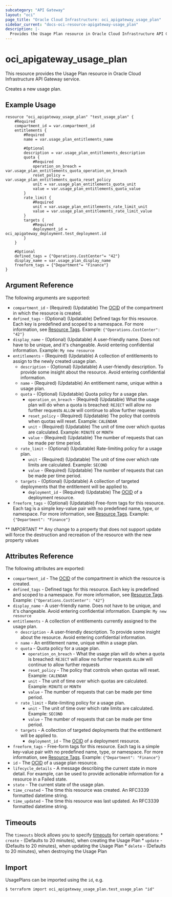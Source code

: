 ```yaml
---
subcategory: "API Gateway"
layout: "oci"
page_title: "Oracle Cloud Infrastructure: oci_apigateway_usage_plan"
sidebar_current: "docs-oci-resource-apigateway-usage_plan"
description: |-
  Provides the Usage Plan resource in Oracle Cloud Infrastructure API Gateway service
---
```


# oci_apigateway_usage_plan
This resource provides the Usage Plan resource in Oracle Cloud Infrastructure API Gateway service.

Creates a new usage plan.

## Example Usage

```hcl
resource "oci_apigateway_usage_plan" "test_usage_plan" {
	#Required
	compartment_id = var.compartment_id
	entitlements {
		#Required
		name = var.usage_plan_entitlements_name

		#Optional
		description = var.usage_plan_entitlements_description
		quota {
			#Required
			operation_on_breach = var.usage_plan_entitlements_quota_operation_on_breach
			reset_policy = var.usage_plan_entitlements_quota_reset_policy
			unit = var.usage_plan_entitlements_quota_unit
			value = var.usage_plan_entitlements_quota_value
		}
		rate_limit {
			#Required
			unit = var.usage_plan_entitlements_rate_limit_unit
			value = var.usage_plan_entitlements_rate_limit_value
		}
		targets {
			#Required
			deployment_id = oci_apigateway_deployment.test_deployment.id
		}
	}

	#Optional
	defined_tags = {"Operations.CostCenter"= "42"}
	display_name = var.usage_plan_display_name
	freeform_tags = {"Department"= "Finance"}
}
```

## Argument Reference

The following arguments are supported:

* `compartment_id` - (Required) (Updatable) The [OCID](https://docs.cloud.oracle.com/iaas/Content/General/Concepts/identifiers.htm) of the compartment in which the resource is created. 
* `defined_tags` - (Optional) (Updatable) Defined tags for this resource. Each key is predefined and scoped to a namespace. For more information, see [Resource Tags](https://docs.cloud.oracle.com/iaas/Content/General/Concepts/resourcetags.htm).  Example: `{"Operations.CostCenter": "42"}` 
* `display_name` - (Optional) (Updatable) A user-friendly name. Does not have to be unique, and it's changeable. Avoid entering confidential information.  Example: `My new resource` 
* `entitlements` - (Required) (Updatable) A collection of entitlements to assign to the newly created usage plan. 
	* `description` - (Optional) (Updatable) A user-friendly description. To provide some insight about the resource. Avoid entering confidential information. 
	* `name` - (Required) (Updatable) An entitlement name, unique within a usage plan. 
	* `quota` - (Optional) (Updatable) Quota policy for a usage plan. 
		* `operation_on_breach` - (Required) (Updatable) What the usage plan will do when a quota is breached: `REJECT` will allow no further requests `ALLOW` will continue to allow further requests 
		* `reset_policy` - (Required) (Updatable) The policy that controls when quotas will reset. Example: `CALENDAR` 
		* `unit` - (Required) (Updatable) The unit of time over which quotas are calculated. Example: `MINUTE` or `MONTH` 
		* `value` - (Required) (Updatable) The number of requests that can be made per time period. 
	* `rate_limit` - (Optional) (Updatable) Rate-limiting policy for a usage plan. 
		* `unit` - (Required) (Updatable) The unit of time over which rate limits are calculated. Example: `SECOND` 
		* `value` - (Required) (Updatable) The number of requests that can be made per time period. 
	* `targets` - (Optional) (Updatable) A collection of targeted deployments that the entitlement will be applied to. 
		* `deployment_id` - (Required) (Updatable) The [OCID](https://docs.cloud.oracle.com/iaas/Content/General/Concepts/identifiers.htm) of a deployment resource. 
* `freeform_tags` - (Optional) (Updatable) Free-form tags for this resource. Each tag is a simple key-value pair with no predefined name, type, or namespace. For more information, see [Resource Tags](https://docs.cloud.oracle.com/iaas/Content/General/Concepts/resourcetags.htm).  Example: `{"Department": "Finance"}` 


** IMPORTANT **
Any change to a property that does not support update will force the destruction and recreation of the resource with the new property values

## Attributes Reference

The following attributes are exported:

* `compartment_id` - The [OCID](https://docs.cloud.oracle.com/iaas/Content/General/Concepts/identifiers.htm) of the compartment in which the resource is created. 
* `defined_tags` - Defined tags for this resource. Each key is predefined and scoped to a namespace. For more information, see [Resource Tags](https://docs.cloud.oracle.com/iaas/Content/General/Concepts/resourcetags.htm).  Example: `{"Operations.CostCenter": "42"}` 
* `display_name` - A user-friendly name. Does not have to be unique, and it's changeable. Avoid entering confidential information.  Example: `My new resource` 
* `entitlements` - A collection of entitlements currently assigned to the usage plan. 
	* `description` - A user-friendly description. To provide some insight about the resource. Avoid entering confidential information. 
	* `name` - An entitlement name, unique within a usage plan. 
	* `quota` - Quota policy for a usage plan. 
		* `operation_on_breach` - What the usage plan will do when a quota is breached: `REJECT` will allow no further requests `ALLOW` will continue to allow further requests 
		* `reset_policy` - The policy that controls when quotas will reset. Example: `CALENDAR` 
		* `unit` - The unit of time over which quotas are calculated. Example: `MINUTE` or `MONTH` 
		* `value` - The number of requests that can be made per time period. 
	* `rate_limit` - Rate-limiting policy for a usage plan. 
		* `unit` - The unit of time over which rate limits are calculated. Example: `SECOND` 
		* `value` - The number of requests that can be made per time period. 
	* `targets` - A collection of targeted deployments that the entitlement will be applied to. 
		* `deployment_id` - The [OCID](https://docs.cloud.oracle.com/iaas/Content/General/Concepts/identifiers.htm) of a deployment resource. 
* `freeform_tags` - Free-form tags for this resource. Each tag is a simple key-value pair with no predefined name, type, or namespace. For more information, see [Resource Tags](https://docs.cloud.oracle.com/iaas/Content/General/Concepts/resourcetags.htm).  Example: `{"Department": "Finance"}` 
* `id` - The [OCID](https://docs.cloud.oracle.com/iaas/Content/General/Concepts/identifiers.htm) of a usage plan resource. 
* `lifecycle_details` - A message describing the current state in more detail. For example, can be used to provide actionable information for a resource in a Failed state. 
* `state` - The current state of the usage plan.
* `time_created` - The time this resource was created. An RFC3339 formatted datetime string.
* `time_updated` - The time this resource was last updated. An RFC3339 formatted datetime string.

## Timeouts

The `timeouts` block allows you to specify [timeouts](https://registry.terraform.io/providers/hashicorp/oci/latest/docs/guides/changing_timeouts) for certain operations:
	* `create` - (Defaults to 20 minutes), when creating the Usage Plan
	* `update` - (Defaults to 20 minutes), when updating the Usage Plan
	* `delete` - (Defaults to 20 minutes), when destroying the Usage Plan


## Import

UsagePlans can be imported using the `id`, e.g.

```
$ terraform import oci_apigateway_usage_plan.test_usage_plan "id"
```

